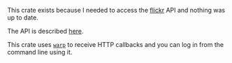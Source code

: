 This crate exists because I needed to access the [flickr](https://www.flickr.com) API and nothing was up to date.

The API is described [here](https://www.flickr.com/services/api/).

This crate uses [`warp`](https://github.com/seanmonstar/warp) to receive HTTP callbacks and you can log in from the command line using it.
